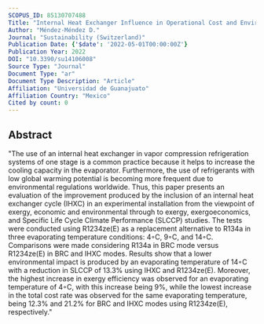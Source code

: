 ```yaml
---
SCOPUS_ID: 85130707488
Title: "Internal Heat Exchanger Influence in Operational Cost and Environmental Impact of an Experimental Installation Using Low GWP Refrigerant for HVAC Conditions"
Author: "Méndez-Méndez D."
Journal: "Sustainability (Switzerland)"
Publication Date: {'$date': '2022-05-01T00:00:00Z'}
Publication Year: 2022
DOI: "10.3390/su14106008"
Source Type: "Journal"
Document Type: "ar"
Document Type Description: "Article"
Affiliation: "Universidad de Guanajuato"
Affiliation Country: "Mexico"
Cited by count: 0
---
```


## Abstract
"The use of an internal heat exchanger in vapor compression refrigeration systems of one stage is a common practice because it helps to increase the cooling capacity in the evaporator. Furthermore, the use of refrigerants with low global warming potential is becoming more frequent due to environmental regulations worldwide. Thus, this paper presents an evaluation of the improvement produced by the inclusion of an internal heat exchanger cycle (IHXC) in an experimental installation from the viewpoint of exergy, economic and environmental through to exergy, exergoeconomics, and Specific Life Cycle Climate Performance (SLCCP) studies. The tests were conducted using R1234ze(E) as a replacement alternative to R134a in three evaporating temperature conditions: 4◦C, 9◦C, and 14◦C. Comparisons were made considering R134a in BRC mode versus R1234ze(E) in BRC and IHXC modes. Results show that a lower environmental impact is produced by an evaporating temperature of 14◦C with a reduction in SLCCP of 13.3% using IHXC and R1234ze(E). Moreover, the highest increase in exergy efficiency was observed for an evaporating temperature of 4◦C, with this increase being 9%, while the lowest increase in the total cost rate was observed for the same evaporating temperature, being 12.3% and 21.2% for BRC and IHXC modes using R1234ze(E), respectively."

